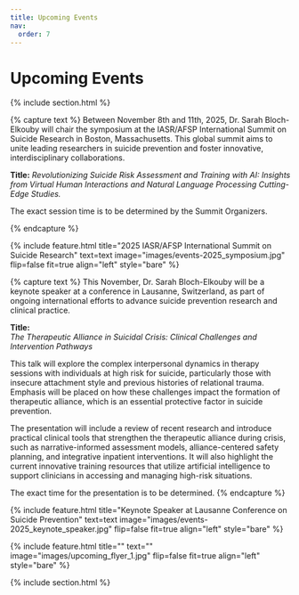 ```yaml
---
title: Upcoming Events
nav:
  order: 7
---
```


# Upcoming Events

{% include section.html %}
<p>
  {% capture text %}
  Between November 8th and 11th, 2025, Dr. Sarah Bloch-Elkouby will chair the symposium at the IASR/AFSP International Summit on Suicide Research in Boston, Massachusetts. This global summit aims to unite leading researchers in suicide prevention and foster innovative, interdisciplinary collaborations.

  **Title:**
    _Revolutionizing Suicide Risk Assessment and Training with AI: Insights from Virtual Human Interactions and Natural Language Processing Cutting-Edge Studies._
  
  The exact session time is to be determined by the Summit Organizers.
  
  {% endcapture %}

  {% include feature.html
    title="2025 IASR/AFSP International Summit on Suicide Research"
    text=text
    image="images/events-2025_symposium.jpg"
    flip=false
    fit=true
    align="left"
    style="bare"
  %}
</p>

<p>
  {% capture text %}
  This November, Dr. Sarah Bloch-Elkouby will be a keynote speaker at a conference in Lausanne, Switzerland, as part of ongoing international efforts to advance suicide prevention research and clinical practice.

  **Title:**  
  _The Therapeutic Alliance in Suicidal Crisis: Clinical Challenges and Intervention Pathways_

  This talk will explore the complex interpersonal dynamics in therapy sessions with individuals at high risk for suicide, particularly those with insecure attachment style and previous histories of relational trauma. Emphasis will be placed on how these challenges impact the formation of therapeutic alliance, which is an essential protective factor in suicide prevention.

  The presentation will include a review of recent research and introduce practical clinical tools that strengthen the therapeutic alliance during crisis, such as narrative-informed assessment models, alliance-centered safety planning, and integrative inpatient interventions. It will also highlight the current innovative training resources that utilize artificial intelligence to support clinicians in accessing and managing high-risk situations.

  The exact time for the presentation is to be determined.
  {% endcapture %}

  {% include feature.html
    title="Keynote Speaker at Lausanne Conference on Suicide Prevention"
    text=text
    image="images/events-2025_keynote_speaker.jpg"
    flip=false
    fit=true
    align="left"
    style="bare"
  %}
  
  {% include feature.html
    title=""
    text=""
    image="images/upcoming_flyer_1.jpg"
    flip=false
    fit=true
    align="left"
    style="bare"
  %}
</p>
{% include section.html %}
